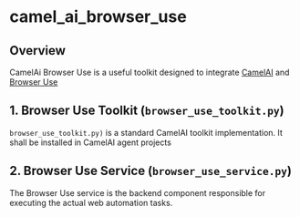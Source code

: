 # camel_ai_browser_use

## Overview
CamelAi Browser Use is a useful toolkit designed to integrate [CamelAI](https://github.com/camel-ai/camel/) and [Browser Use](https://github.com/browser-use/browser-use)


## 1. Browser Use Toolkit (`browser_use_toolkit.py`)
`browser_use_toolkit.py)` is a standard CamelAI toolkit implementation. It shall be installed in CamelAI agent projects

## 2. Browser Use Service (`browser_use_service.py`)
The Browser Use service is the backend component responsible for executing the actual web automation tasks.
